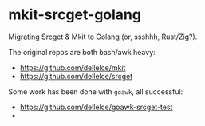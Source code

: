 # mkit-srcget-golang
Migrating Srcget &amp; Mkit to Golang (or, ssshhh, Rust/Zig?).

The original repos are both bash/awk heavy:
* https://github.com/dellelce/mkit
* https://github.com/dellelce/srcget

Some work has been done with `goawk`, all successful:
* https://github.com/dellelce/goawk-srcget-test
* 



